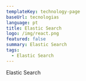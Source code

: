 ```yaml
---
templateKey: technology-page
baseUrl: tecnologias
language: pt
title: Elastic Search
logo: /img/react.png
featured: false
summary: Elastic Search
tags:
  - Elastic Search
---
```

Elastic Search
